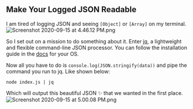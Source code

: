 ## Make Your Logged JSON Readable

I am tired of logging JSON and seeing `[Object]` or `[Array]` on my terminal.
![Screenshot 2020-09-15 at 4.46.12 PM.png](https://cdn.hashnode.com/res/hashnode/image/upload/v1600168720811/oul9aQXsK.png)

So I set out on a mission to do something about it. Enter [jq](https://stedolan.github.io/jq), a lightweight and flexible command-line JSON processor. You can follow the installation guide in the [docs](https://stedolan.github.io/jq/download/) for your OS.

 Now all you have to do is `console.log(JSON.stringify(data))` and pipe the command you run to jq. Like shown below:

```
node index.js | jq
```
Which will output this beautiful JSON ✨ that we wanted in the first place.
![Screenshot 2020-09-15 at 5.00.08 PM.png](https://cdn.hashnode.com/res/hashnode/image/upload/v1600169388616/YhMR4ydoc.png)
